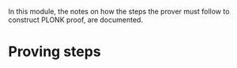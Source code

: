 In this module, the notes on how the steps 
the prover must follow to construct
PLONK proof, are documented.

Proving steps
============